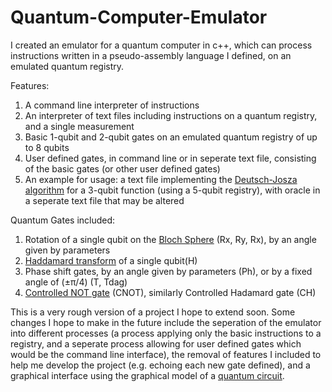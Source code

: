 # Quantum-Computer-Emulator
I created an emulator for a quantum computer in c++, which can process instructions written in a pseudo-assembly language I defined, on an emulated quantum registry.

Features:
1. A command line interpreter of instructions
2. An interpreter of text files including instructions on a quantum registry, and a single measurement
3. Basic 1-qubit and 2-qubit gates on an emulated quantum registry of up to 8 qubits
4. User defined gates, in command line or in seperate text file, consisting of the basic gates (or other user defined gates)
5. An example for usage: a text file implementing the [Deutsch-Josza algorithm](https://en.wikipedia.org/wiki/Deutsch%E2%80%93Jozsa_algorithm) for a 3-qubit function (using a 5-qubit registry), with oracle in a seperate text file that may be altered

Quantum Gates included:
1. Rotation of a single qubit on the [Bloch Sphere](https://en.wikipedia.org/wiki/Bloch_sphere) (Rx, Ry, Rx), by an angle given by parameters
2. [Haddamard transform](https://en.wikipedia.org/wiki/Quantum_logic_gate#Hadamard_(H)_gate) of a single qubit(H)
3. Phase shift gates, by an angle given by parameters (Ph), or by a fixed angle of (&#177;&pi;/4) (T, Tdag)
4. [Controlled NOT gate](https://en.wikipedia.org/wiki/Controlled_NOT_gate) (CNOT), similarly Controlled Hadamard gate (CH)


This is a very rough version of a project I hope to extend soon. Some changes I hope to make in the future include the seperation of the emulator into different processes (a process applying only the basic instructions to a registry, and a seperate process allowing for user defined gates which would be the command line interface), the removal of features I included to help me develop the project (e.g. echoing each new gate defined), and a graphical interface using the graphical model of a [quantum circuit](https://en.wikipedia.org/wiki/Quantum_circuit).
